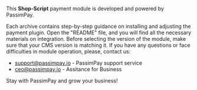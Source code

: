 This **Shop-Script** payment module is developed and powered by PassimPay.

Each archive contains step-by-step guidance on installing and adjusting the payment plugin. Open the "README" file, and you will find all the necessary materials on integration. Before selecting the version of the module, make sure that your CMS version is matching it. If you have any questions or face difficulties in module operation, please, contact us:

* support@passimpay.io - PassimPay support service<br/>
* ceo@passimpay.io - Assitance for Business 

Stay with PassimPay and grow your business!
